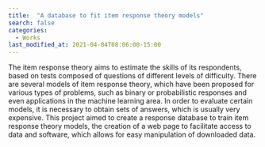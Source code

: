 ```yaml
---
title:  "A database to fit item response theory models"
search: false
categories: 
  - Works
last_modified_at: 2021-04-04T08:06:00-15:00
---
```

The item response theory aims to estimate the skills of its respondents, based on tests composed of questions of different levels of difficulty. There are several models of item response theory, which have been proposed for various types of problems, such as binary or probabilistic responses and even applications in the machine learning area. In order to evaluate certain models, it is necessary to obtain sets of answers, which is usually very expensive. This project aimed to create a response database to train item response theory models, the creation of a web page to facilitate access to data and software, which allows for easy manipulation of downloaded data.



